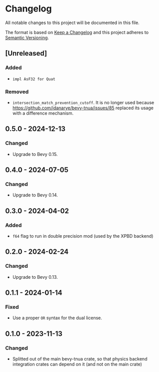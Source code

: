 # Changelog
All notable changes to this project will be documented in this file.

The format is based on [Keep a Changelog](http://keepachangelog.com/en/1.0.0/)
and this project adheres to [Semantic Versioning](http://semver.org/spec/v2.0.0.html).

## [Unreleased]
### Added
- `impl AsF32 for Quat`

### Removed
- `intersection_match_prevention_cutoff`. It is no longer used because
  https://github.com/idanarye/bevy-tnua/issues/85 replaced its usage with a
  difference mechanism.

## 0.5.0 - 2024-12-13
### Changed
- Upgrade to Bevy 0.15.

## 0.4.0 - 2024-07-05
### Changed
- Upgrade to Bevy 0.14.

## 0.3.0 - 2024-04-02
### Added
- `f64` flag to run in double precision mod (used by the XPBD backend)

## 0.2.0 - 2024-02-24
### Changed
- Upgrade to Bevy 0.13.

## 0.1.1 - 2024-01-14
### Fixed
- Use a proper `OR` syntax for the dual license.

## 0.1.0 - 2023-11-13
### Changed
- Splitted out of the main bevy-tnua crate, so that physics backend integration
  crates can depend on it (and not on the main crate)
